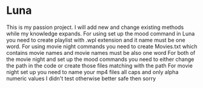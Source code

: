 # Luna
This is my passion project. I will add new and change existing methods while my knowledge expands.
For using set up the mood command in Luna you need to create playlist with .wpl extension and it name must be one word.
For using movie night commands you need to create Movies.txt which contains movie names and movie names must be also one word
For both of the movie night and set up the mood commands you need to either change the path in the code or create those files matching with the path
For movie night set up you need to name your mp4 files all caps and only alpha numeric values I didn't test otherwise better safe then sorry